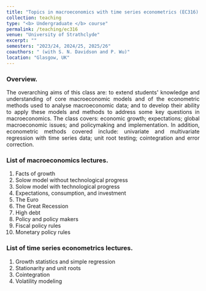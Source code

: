 ```yaml
---
title: "Topics in macroeconomics with time series econometrics (EC316)."
collection: teaching
type: "<b> Undergraduate </b> course"
permalink: /teaching/ec316
venue: "University of Strathclyde"
excerpt: ""
semesters: "2023/24, 2024/25, 2025/26"
coauthors: " (with S. N. Davidson and P. Wu)"
location: "Glasgow, UK"
---
```


### Overview.
<p align="justify"> The overarching aims of this class are: to extend students' knowledge and understanding of core macroeconomic models and of the econometric methods used to analyse macroeconomic data; and to develop their ability to apply these models and methods to address some key questions in macroeconomics. The class covers: economic growth; expectations; global macroeconomic issues; and policymaking and implementation. In addition, econometric methods covered include: univariate and multivariate regression with time series data; unit root testing; cointegration and error correction. </p>


### List of macroeconomics lectures.
1. Facts of growth
2. Solow model without technological progress
3. Solow model with technological progress
4. Expectations, consumption, and investment
5. The Euro
6. The Great Recession
7. High debt
8. Policy and policy makers
9. Fiscal policy rules
10. Monetary policy rules

### List of time series econometrics lectures.
1. Growth statistics and simple regression
2. Stationarity and unit roots
3. Cointegration
4. Volatility modeling



